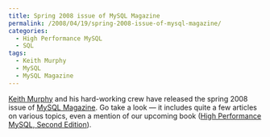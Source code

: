 ```yaml
---
title: Spring 2008 issue of MySQL Magazine
permalink: /2008/04/19/spring-2008-issue-of-mysql-magazine/
categories:
  - High Performance MySQL
  - SQL
tags:
  - Keith Murphy
  - MySQL
  - MySQL Magazine
---
```

[Keith Murphy][1] and his hard-working crew have released the spring 2008 issue of [MySQL Magazine][2]. Go take a look &#8212; it includes quite a few articles on various topics, even a mention of our upcoming book ([High Performance MySQL, Second Edition][3]).

 [1]: http://www.paragon-cs.com/
 [2]: http://www.paragon-cs.com/mag/
 [3]: http://www.amazon.com/gp/product/0596101716?ie=UTF8&#038;tag=xaprb-20&#038;link_code=as3&#038;camp=211189&#038;creative=373489&#038;creativeASIN=0596101716
